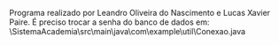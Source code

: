 Programa realizado por Leandro Oliveira do Nascimento e Lucas Xavier Paire.
É preciso trocar a senha do banco de dados em: \SistemaAcademia\src\main\java\com\example\util\Conexao.java